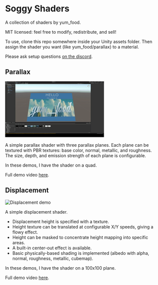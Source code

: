 # Soggy Shaders

A collection of shaders by yum\_food.

MIT licensed: feel free to modify, redistribute, and sell!

To use, clone this repo somewhere inside your Unity assets folder.
Then assign the shader you want (like yum\_food/parallax) to a material.

Please ask setup questions [on the discord](https://discord.gg/YWmCvbCRyn).

## Parallax

![Parallax demo](Demos/parallax_demo.gif)

A simple parallax shader with three parallax planes. Each plane can be textured with PBR textures: base color, normal, metallic, and roughness. The size, depth,
and emission strength of each plane is configurable.

In these demos, I have the shader on a quad.

Full demo video [here](https://youtu.be/WvPdqxmrZzI).

## Displacement

![Displacement demo](Demos/displacement_demo.gif)

A simple displacement shader.

* Displacement height is specified with a texture.
* Height texture can be translated at configurable X/Y speeds, giving a
  flowy effect.
* Height can be masked to concentrate height mapping into specific areas.
* A built-in center-out effect is available.
* Basic physically-based shading is implemented (albedo with alpha, normal,
  roughness, metallic, cubemap).

In these demos, I have the shader on a 100x100 plane.

Full demo video [here](https://youtu.be/Giui4aCjtI0).

